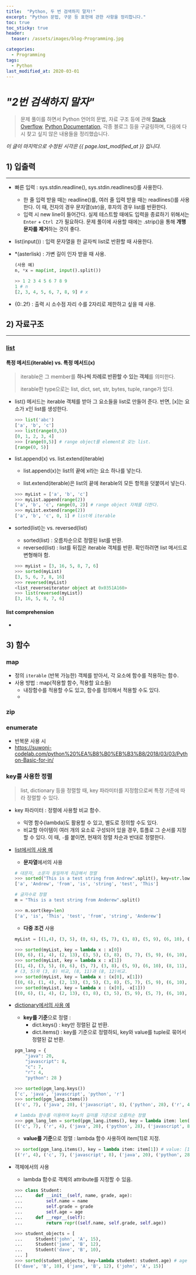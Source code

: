 ```yaml
---
title:  "Python, 두 번 검색하지 말자!"
excerpt: "Python 문법, 구문 등 표현에 관한 사항을 정리합니다."
toc: true
toc_sticky: true
header:
  teaser: /assets/images/blog-Programming.jpg

categories:
  - Programming
tags:
  - Python
last_modified_at: 2020-03-01
---
```








# _"2번 검색하지 말자"_

> 문제 풀이를 하면서 Python 언어의 문법, 자료 구조 등에 관해 [Stack Overflow](https://stackoverflow.com/), [Python Documentation](https://docs.python.org/3/library/index.html), 각종 블로그 등을 구글링하며, 다음에 다시 찾고 싶지 않은 내용들을 정리했습니다. 



*이 글이 마지막으로 수정된 시각은 {{ page.last_modified_at }} 입니다.*





## 1) 입출력

---

* 빠른 입력 : sys.stdin.readline(), sys.stdin.readlines()를 사용한다.
  * 한 줄 입력 받을 때는 readline()를, 여러 줄 입력 받을 때는 readlines()를 사용한다. 이 때, 전자의 경우 문자열(str)을, 후자의 경우 list를 반환한다.
  * 입력 시 new line이 들어간다. 실제 테스트할 때에도 입력을 종료하기 위해서는 `Enter` + `Ctrl Z`가 필요하다. 문제 풀이에 사용할 때에는 .strip()을 통해 **개행문자를 제거**하는 것이 좋다.



* list(input()) : 입력 문자열을 한 글자씩 list로 반환할 때 사용한다.



* *(asterlisk) : 가변 길이 인자 받을 때 사용.

  ```python
  (사용 예)
  n, *x = map(int, input().split())
  
  >> 1 2 3 4 5 6 7 8 9
  1 # n
  [2, 3, 4, 5, 6, 7, 8, 9] # x
  ```



* {0:.2f} : 출력 시 소수점 자리 수를 2자리로 제한하고 싶을 때 사용.



## 2) 자료구조

---

### [list](https://docs.python.org/3/tutorial/datastructures.html)



#### 특정 메서드(iterable) vs. 특정 메서드(x)

> iterable은 그 member를 **하나씩 차례로 반환할 수 있는 객체**를 의미한다.
>
> iterable한 type으로는 list, dict, set, str, bytes, tuple, range가 있다.



* list() 메서드는 iterable 객체를 받아 그 요소들을 list로 만들어 준다. 반면, [x]는 요소가 x인 list를 생성한다.

  ```python
  >>> list('abc')
  ['a', 'b', 'c']
  >>> list(range(0,5))
  [0, 1, 2, 3, 4]
  >>> [range(0,5)] # range object를 element로 갖는 list.
  [range(0, 5)]
  ```

* list.append(x) vs. list.extend(iterable)
  
  * list.append(x)는 list의 끝에 x라는 요소 하나를 넣는다.
  
  * list.extend(iterable)은 list의 끝에 iterable의 모든 항목을 덧붙여서 넣는다.
  
  ```python
  >>> myList = ['a', 'b', 'c']
  >>> myList.append(range(2))
  ['a', 'b', 'c', range(0, 2)] # range object 자체를 더한다.
  >>> myList.extend(range(2))
  ['a', 'b', 'c', 0, 1] # list에 iterable
  ```
  
* sorted(list)는 vs. reversed(list)

  * sorted(list) : 오름차순으로 정렬된 list를 반환.
  * reversed(list) : list를 뒤집은 iterable 객체를 반환. 확인하려면 list 메서드로 변형해야 함.

  ```python
  >>> myList = [3, 16, 5, 8, 7, 6]
  >>> sorted(myList)
  [3, 5, 6, 7, 8, 16]
  >>> reversed(myList)
  <list_reverseiterator object at 0x0351A160>
  >>> list(reversed(myList))
  [3, 16, 5, 8, 7, 6]
  ```

  







#### list comprehension

* 









## 3) 함수

### map



* 정의 `iterable` (반복 가능한) 객체를 받아서, 각 요소에 함수를 적용하는 함수.
* 사용 방법 : map(적용할 함수, 적용할 요소들)
  * 내장함수를 적용할 수도 있고, 함수를 정의해서 적용할 수도 있다.
  * 



### zip



### enumerate

* 반복문 사용 시 
* https://suwoni-codelab.com/python%20%EA%B8%B0%EB%B3%B8/2018/03/03/Python-Basic-for-in/



### key를 사용한 정렬

> list, dictionary 등을 정렬할 때, key 파라미터를 지정함으로써 특정 기준에 따라 정렬할 수 있다.



* key 파라미터 : 정렬에 사용할 비교 함수.

  * 익명 함수(lambda)도 활용할 수 있고, 별도로 정의할 수도 있다.
  * 비교할 아이템이 여러 개의 요소로 구성되어 있을 경우, 튜플로 그 순서를 지정할 수 있다. 이 때, `-`를 붙이면, 현재의 정렬 차순과 반대로 정렬한다.

* [list에서의 사용 예](https://docs.python.org/ko/3/howto/sorting.html)

  * **문자열**에서의 사용

  ```python
  # 대문자, 소문자 동일하게 취급해서 정렬 
  >>> sorted("This is a test string from Andrew".split(), key=str.lower)
  ['a', 'Andrew', 'from', 'is', 'string', 'test', 'This']
  
  # 글자수로 정렬
  m = "This is a test string from Anderew".split()
  
  >>> m.sort(key=len)
  ['a', 'is', 'This', 'test', 'from', 'string', 'Anderew']
  
  ```

  * **다중 조건** 사용

  ```python
  myList = [(1,4), (3, 5), (0, 6), (5, 7), (3, 8), (5, 9), (6, 10), (8, 11), (8, 12), (2, 13), (12, 14)]
  
  >>> sorted(myList, key = lambda x : x[0])
  [(0, 6), (1, 4), (2, 13), (3, 5), (3, 8), (5, 7), (5, 9), (6, 10), (8, 11), (8, 12), (12, 14)]
  >>> sorted(myList, key = lambda x : x[1])
  [(1, 4), (3, 5), (0, 6), (5, 7), (3, 8), (5, 9), (6, 10), (8, 11), (8, 12), (2, 13), (12, 14)]
  # (3, 5)와 (3, 8) 비교, (8, 11)과 (8, 12)비교.
  >>> sorted(myList, key = lambda x : (x[0], x[1]))
  [(0, 6), (1, 4), (2, 13), (3, 5), (3, 8), (5, 7), (5, 9), (6, 10), (8, 11), (8, 12), (12, 14)]
  >>> sorted(myList, key = lambda x : (x[0], -x[1]))
  [(0, 6), (1, 4), (2, 13), (3, 8), (3, 5), (5, 9), (5, 7), (6, 10), (8, 12), (8, 11), (12, 14)]
  ```

* [dictionary에서의 사용 예](https://rfriend.tistory.com/473)

  * **key를 기준**으로  정렬 : 
    * dict.keys() : key만 정렬된 값 반환.
    * dict.items() : key를 기준으로 정렬하되, key와 value를 tuple로 묶어서 정렬된 값 반환.

  ```python
  pgm_lang = {
      "java": 20, 
      "javascript": 8, 
      "c": 7,  
      "r": 4, 
      "python": 28 } 
  
  >>> sorted(pgm_lang.keys())
  ['c', 'java', 'javascript', 'python', 'r']
  >>> sorted(pgm_lang.items())
  [('c', 7), ('java', 20), ('javascript', 8), ('python', 28), ('r', 4)]
  
  # lambda 함수를 이용하여 key의 길이를 기준으로 오름차순 정렬
  >>> pgm_lang_len = sorted(pgm_lang.items(), key = lambda item: len(item[0])) 
  [('c', 7), ('r', 4), ('java', 20), ('python', 28), ('javascript', 8)]
  ```

  * **value를 기준**으로 정렬 : lambda 함수 사용하여 item[1]로 지정.

  ```python
  >> sorted(pgm_lang.items(), key = lambda item: item[1]) # value: [1]
  [('r', 4), ('c', 7), ('javascript', 8), ('java', 20), ('python', 28)]
  ```

* 객체에서의 사용

  * lambda 함수로 객체의 attribute를 지정할 수 있음.

  ```python
  >>> class Student:
  ...     def __init__(self, name, grade, age):
  ...         self.name = name
  ...         self.grade = grade
  ...         self.age = age
  ...     def __repr__(self):
  ...         return repr((self.name, self.grade, self.age))
  
  >>> student_objects = [
  ...     Student('john', 'A', 15),
  ...     Student('jane', 'B', 12),
  ...     Student('dave', 'B', 10),
  ... ]
  >>> sorted(student_objects, key=lambda student: student.age) # age attribute로 정렬.
  [('dave', 'B', 10), ('jane', 'B', 12), ('john', 'A', 15)]
  
  
  ```

  









